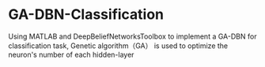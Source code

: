 # GA-DBN-Classification
Using MATLAB and DeepBeliefNetworksToolbox to implement a GA-DBN for classification task,  Genetic algorithm（GA） is used to optimize the neuron's number of each hidden-layer
